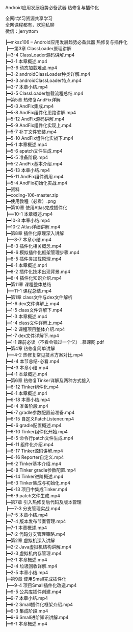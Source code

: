 Android应用发展趋势必备武器 热修复与插件化

全网it学习资源共享学习<br>全网课程都有，欢迎私聊<br>微信：jerryttom<br>

┣━mksz106 – Android应用发展趋势必备武器 热修复与插件化<br> ┣━第3章 ClassLoader原理讲解<br> ┣━3-4 ClassLoader源码讲解.mp4<br> ┣━3-1 本章概述.mp4<br> ┣━3-6 动态加载难点.mp4<br> ┣━3-2 androidClassLoader种类详解.mp4<br> ┣━3-3 androidClassLoader特点.mp4<br> ┣━3-7 本章小结.mp4<br> ┣━3-5 ClassLoader加载流程总结.mp4<br> ┣━第5章 热修复AndFix详解<br> ┣━5-3 AndFix集成.mp4<br> ┣━5-8 AndFix组件化思路讲解.mp4<br> ┣━5-12 AndFix源码讲解.mp4<br> ┣━5-9 AndFix组件化实现上.mp4<br> ┣━5-7 补丁文件安装.mp4<br> ┣━5-10 AndFix组件化实战下.mp4<br> ┣━5-1 本章概述.mp4<br> ┣━5-6 apatch文件生成.mp4<br> ┣━5-5 准备阶段.mp4<br> ┣━5-2 AndFix基本介绍.mp4<br> ┣━5-13 本章小结.mp4<br> ┣━5-11 AndFix组件调用.mp4<br> ┣━5-4 AndFix初始化实战.mp4<br> ┣━资料<br> ┣━coding-106-master.zip<br> ┣━使用教程（必看）.png<br> ┣━第10章 使用Atlas完成插件化<br> ┣━10-1 本章概述.mp4<br> ┣━10-3 本章小结.mp4<br> ┣━10-2 Atlas详细讲解.mp4<br> ┣━第8章 插件化原理深入讲解<br> ┣━8-7 本章小结.mp4<br> ┣━8-3 插件化相关概念.mp4<br> ┣━8-6 模拟插件化框架管理步骤.mp4<br> ┣━8-5 插件类加载原理.mp4<br> ┣━8-1 本章概述.mp4<br> ┣━8-2 插件化技术出现背景.mp4<br> ┣━8-4 插件化知识介绍.mp4<br> ┣━第11章 课程整体总结<br> ┣━11-1 课程总结.mp4<br> ┣━第1章 class文件与dex文件解析<br> ┣━1-6 dex文件详解上.mp4<br> ┣━1-5 class文件详解下.mp4<br> ┣━1-3 本章概述.mp4<br> ┣━1-4 class文件详解上.mp4<br> ┣━1-2 课程项目整体介绍.mp4<br> ┣━1-7 dex文件详解下.mp4<br> ┣━1-1 课前必读（不看会错过一个亿）_慕课网.pdf<br> ┣━第4章 热修复简单讲解<br> ┣━4-2 热修复常见技术方案对比.mp4<br> ┣━4-4 本节总结-必看.mp4<br> ┣━4-3 本章小结.mp4<br> ┣━4-1 本章概述.mp4<br> ┣━第6章 热修复Tinker详解及两种方式接入<br> ┣━6-12 Tinker组件化.mp4<br> ┣━6-1 本章概述.mp4<br> ┣━6-18 本章小结.mp4<br> ┣━6-4 准备阶段.mp4<br> ┣━6-7 gradle参数配置前准备.mp4<br> ┣━6-15 自定义PatchListener.mp4<br> ┣━6-6 gradle配置概述.mp4<br> ┣━6-10 Tinker组件化开始.mp4<br> ┣━6-5 命令行patch文件生成.mp4<br> ┣━6-11 组件化介绍.mp4<br> ┣━6-17 Tinker源码讲解.mp4<br> ┣━6-16 Reporter自定义.mp4<br> ┣━6-2 Tinker基本介绍.mp4<br> ┣━6-8 Tinker gradle参数配置.mp4<br> ┣━6-14 Tinker进阶概述.mp4<br> ┣━6-3 Tinker集成与初始化.mp4<br> ┣━6-13 项目中集成Tinker.mp4<br> ┣━6-9 patch文件生成.mp4<br> ┣━第7章 引入热修复后代码及版本管理<br> ┣━7-3 分支管理实战.mp4<br> ┣━7-5 本章小结.mp4<br> ┣━7-4 版本发布节奏管理.mp4<br> ┣━7-1 本章概述.mp4<br> ┣━7-2 代码分支管理策略.mp4<br> ┣━第2章 虚拟机深入讲解<br> ┣━2-2 Java虚拟机结构讲解.mp4<br> ┣━2-3 虚拟机内存管理.mp4<br> ┣━2-1 本章概述.mp4<br> ┣━2-4 垃圾回收详解.mp4<br> ┣━2-5 本章小结.mp4<br> ┣━第9章 使用Small完成插件化<br> ┣━9-4 项目Small插件化改造.mp4<br> ┣━9-5 公共库插件创建.mp4<br> ┣━9-7 本章小结.mp4<br> ┣━9-2 Small插件化框架介绍.mp4<br> ┣━9-3 集成阶段.mp4<br> ┣━9-6 Small进阶知识讲解.mp4<br> ┣━9-1 本章概述.mp4